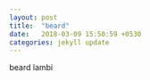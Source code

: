 ```yaml
---
layout: post
title:  "beard"
date:   2018-03-09 15:50:59 +0530
categories: jekyll update
---
```

beard
lambi
